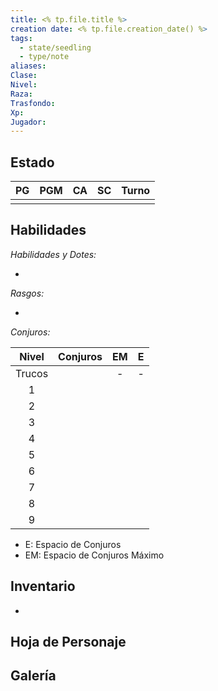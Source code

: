 ```yaml
---
title: <% tp.file.title %>
creation date: <% tp.file.creation_date() %>
tags:
  - state/seedling
  - type/note
aliases: 
Clase: 
Nivel: 
Raza: 
Trasfondo: 
Xp: 
Jugador:
---
```

## Estado

| PG  | PGM | CA  | SC  | Turno |
| --- | --- | --- | --- | ----- |
|     |     |     |     |       |

## Habilidades

*Habilidades y Dotes:*

-


*Rasgos:*

-


*Conjuros:*

| Nivel  | Conjuros | EM  |  E  |
| :----: | -------- | :-: | :-: |
| Trucos |          |  -  |  -  |
|   1    |          |     |     |
|   2    |          |     |     |
|   3    |          |     |     |
|   4    |          |     |     |
|   5    |          |     |     |
|   6    |          |     |     |
|   7    |          |     |     |
|   8    |          |     |     |
|   9    |          |     |     |
* E: Espacio de Conjuros
* EM: Espacio de Conjuros Máximo

## Inventario

-

## Hoja de Personaje



## Galería
